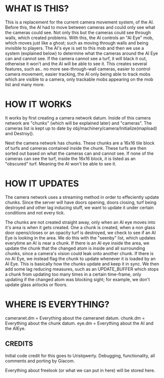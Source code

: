 # WHAT IS THIS?

This is a replacement for the current camera movement system, of the AI. Before this, the AI had to move between cameras and could
only see what the cameras could see. Not only this but the cameras could see through walls, which created problems.
With this, the AI controls an "AI Eye" mob, which moves just like a ghost; such as moving through walls and being invisible to players.
The AI's eye is set to this mob and then we use a system (explained below) to determine what the cameras around the AI Eye can and
cannot see. If the camera cannot see a turf, it will black it out, otherwise it won't and the AI will be able to see it.
This creates several features, such as.. no more see-through-wall cameras, easier to control camera movement, easier tracking,
the AI only being able to track mobs which are visible to a camera, only trackable mobs appearing on the mob list and many more.


# HOW IT WORKS

It works by first creating a camera network datum. Inside of this camera network are "chunks" (which will be
explained later) and "cameras". The cameras list is kept up to date by obj/machinery/camera/Initialize(mapload) and Destroy().

Next the camera network has chunks. These chunks are a 16x16 tile block of turfs and cameras contained inside the chunk.
These turfs are then sorted out based on what the cameras can and cannot see. If none of the cameras can see the turf, inside
the 16x16 block, it is listed as an "obscured" turf. Meaning the AI won't be able to see it.


# HOW IT UPDATES

The camera network uses a streaming method in order to effeciently update chunks. Since the server will have doors opening, doors closing,
turf being destroyed and other lag inducing stuff, we want to update it under certain conditions and not every tick.

The chunks are not created straight away, only when an AI eye moves into it's area is when it gets created.
One a chunk is created, when a non glass door opens/closes or an opacity turf is destroyed, we check to see if an AI Eye is looking in the area.
We do this with the "seenby" list, which updates everytime an AI is near a chunk. If there is an AI eye inside the area, we update the chunk
that the changed atom is inside and all surrounding chunks, since a camera's vision could leak onto another chunk. If there is no AI Eye, we instead
flag the chunk to update whenever it is loaded by an AI Eye. This is basically how the chunks update and keep it in sync. We then add some lag reducing
measures, such as an UPDATE_BUFFER which stops a chunk from updating too many times in a certain time-frame, only updating if the changed atom was blocking
sight; for example, we don't update glass airlocks or floors.


# WHERE IS EVERYTHING?

cameranet.dm	=	Everything about the cameranet datum.
chunk.dm		=	Everything about the chunk datum.
eye.dm			=	Everything about the AI and the AIEye.

## CREDITS

Initial code credit for this goes to Uristqwerty.
Debugging, functionality, all comments and porting by Giacom.

Everything about freelook (or what we can put in here) will be stored here.
